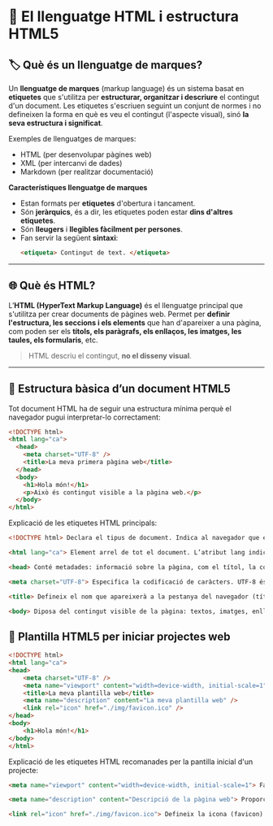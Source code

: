 # 📘 El llenguatge HTML i estructura HTML5

## 🏷️ Què és un llenguatge de marques?

Un **llenguatge de marques** (markup language) és un sistema basat en **etiquetes** que s'utilitza per **estructurar, organitzar i descriure** el contingut d'un document. Les etiquetes s'escriuen seguint un conjunt de normes i no defineixen la forma en què es veu el contingut (l'aspecte visual), sinó **la seva estructura i significat**.

Exemples de llenguatges de marques:
- HTML (per desenvolupar pàgines web)
- XML (per intercanvi de dades)
- Markdown (per realitzar documentació)

**Característiques llenguatge de marques**

- Estan formats per **etiquetes** d'obertura i tancament.
- Són **jeràrquics**, és a dir, les etiquetes poden estar **dins d'altres etiquetes**.
- Són **lleugers** i **llegibles fàcilment per persones**.
- Fan servir la següent **sintaxi**:
  ```html
  <etiqueta> Contingut de text. </etiqueta>
  ```

---

## 🌐 Què és HTML?

L’**HTML (HyperText Markup Language)** és el llenguatge principal que s'utilitza per crear documents de pàgines web. Permet per **definir l'estructura, les seccions i els elements** que han d'apareixer a una pàgina, com poden ser els **títols, els paràgrafs, els enllaços, les imatges, les taules, els formularis**, etc.

> HTML descriu el contingut, **no el disseny visual**.

---

## 🧩 Estructura bàsica d’un document HTML5

Tot document HTML ha de seguir una estructura mínima perquè el navegador pugui interpretar-lo correctament:

```html
<!DOCTYPE html>
<html lang="ca">
  <head>
    <meta charset="UTF-8" />
    <title>La meva primera pàgina web</title>
  </head>
  <body>
    <h1>Hola món!</h1>
    <p>Això és contingut visible a la pàgina web.</p>
  </body>
</html>
```

Explicació de les etiquetes HTML principals:

```html 
<!DOCTYPE html> Declara el tipus de document. Indica al navegador que es tracta d’un document HTML5.
```
```html
<html lang="ca"> Element arrel de tot el document. L’atribut lang indica l’idioma principal del contingut.
```
```html
<head> Conté metadades: informació sobre la pàgina, com el títol, la codificació (charset), enllaços a documents d'estil CSS i documents d'scripts JavaScript, etc.
```
```html
<meta charset="UTF-8"> Especifica la codificació de caràcters. UTF-8 és la codificació recomanada i permet representar qualsevol caràcter del català, castellà, anglès, etc.
```
```html
<title> Defineix el nom que apareixerà a la pestanya del navegador (títol del web).
```
```html
<body> Diposa del contingut visible de la pàgina: textos, imatges, enllaços, vídeos, taules, etc.
```

## 📱 Plantilla HTML5 per iniciar projectes web

```html
<!DOCTYPE html>
<html lang="ca">
<head>
    <meta charset="UTF-8" />
    <meta name="viewport" content="width=device-width, initial-scale=1" />
    <title>La meva plantilla web</title>
    <meta name="description" content="La meva plantilla web" />
    <link rel="icon" href="./img/favicon.ico" />
</head>
<body>
    <h1>Hola món!</h1>
</body>
</html>
```

Explicació de les etiquetes HTML recomanades per la pantilla inicial d'un projecte:

```html
<meta name="viewport" content="width=device-width, initial-scale=1"> Fa que la pàgina sigui adaptable a diferents dispositius (web responsive). Controla l’amplada i l’escala inicial de visualització.
```
```html
<meta name="description" content="Descripció de la pàgina web"> Proporciona als motors de cerca un resum del contingut de la pàgina. Permet millorar el posicionament als resultats de cerca (SEO).
```
```html
<link rel="icon" href="./img/favicon.ico"> Defineix la icona (favicon) que es mostra a la pestanya del navegador. S’acostuma a fer servir un fitxer amb extensió `.ico` o `.png`.
```